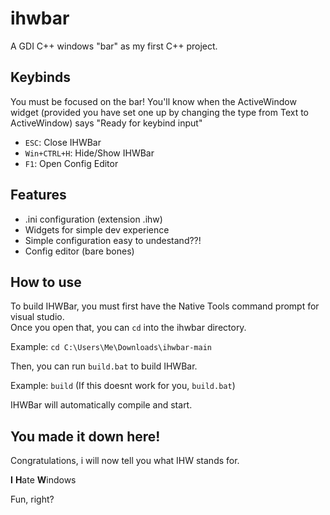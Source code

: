 # ihwbar

A GDI C++ windows "bar" as my first C++ project.  

## Keybinds

You must be focused on the bar! You'll know when the ActiveWindow widget (provided you have set one up by changing the type from Text to ActiveWindow) says "Ready for keybind input"

- `ESC`: Close IHWBar
- `Win+CTRL+H`: Hide/Show IHWBar
- `F1`: Open Config Editor

## Features

- .ini configuration (extension .ihw)
- Widgets for simple dev experience
- Simple configuration easy to undestand??!
- Config editor (bare bones)

## How to use

To build IHWBar, you must first have the Native Tools command prompt for visual studio.  
Once you open that, you can `cd` into the ihwbar directory.

Example: `cd C:\Users\Me\Downloads\ihwbar-main`

Then, you can run `build.bat` to build IHWBar.

Example: `build` (If this doesnt work for you, `build.bat`)

IHWBar will automatically compile and start.

## You made it down here!

Congratulations, i will now tell you what IHW stands for.

**I** **H**ate **W**indows

Fun, right?
